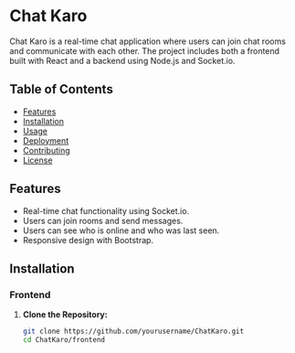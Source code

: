 # Chat Karo

Chat Karo is a real-time chat application where users can join chat rooms and communicate with each other. The project includes both a frontend built with React and a backend using Node.js and Socket.io.

## Table of Contents

- [Features](#features)
- [Installation](#installation)
- [Usage](#usage)
- [Deployment](#deployment)
- [Contributing](#contributing)
- [License](#license)

## Features

- Real-time chat functionality using Socket.io.
- Users can join rooms and send messages.
- Users can see who is online and who was last seen.
- Responsive design with Bootstrap.

## Installation

### Frontend

1. **Clone the Repository:**
   ```bash
   git clone https://github.com/yourusername/ChatKaro.git
   cd ChatKaro/frontend
